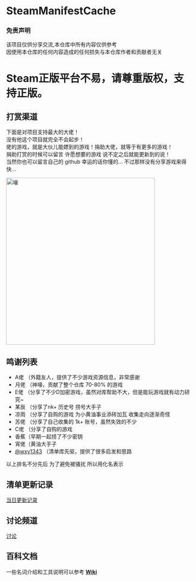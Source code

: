# SteamManifestCache

### 免责声明
该项目仅供分享交流,本仓库中所有内容仅供参考  
因使用本仓库的任何内容造成的任何损失与本仓库作者和贡献者无关

# Steam正版平台不易，请尊重版权，支持正版。 

## 打赏渠道
下面是对项目支持最大的大佬！    
没有他这个项目就完全不会起步！  
佬的游戏，就是大伙儿能嫖到的游戏！捐助大佬，就等于有更多的游戏！    
捐助打赏的时候可以留言 许愿想要的游戏 说不定之后就能更新到的说！   
当然你也可以留言自己的 github 幸运的话你懂的... 不过那样没有分享游戏来得快...  

<img src="https://github.com/pjy612/SteamManifestCache/assets/4072526/ddc33557-6756-4024-a44a-132d809ed03d" alt="壕" width="400" height="450">  


## 鸣谢列表
+ A佬 （外籍友人，提供了不少游戏资源信息，非常感谢
+ 月佬 （神壕，贡献了整个仓库 70-80% 的游戏
+ E佬  （分享了不少D加密游戏，虽然对库帮助不大，但是能玩游戏就有动力研究~
+ 某辰 （分享了nk+ 历史号 捞号大手子 
+ 凉雨 （分享了自购的游戏 为小黄油事业添砖加瓦 收集走向逐渐奇怪
+ 苏佬 （分享了自己收集的 1k+ 账号，虽然失效的不少
+ C佬  （分享了自购的游戏
+ 香蕉（早期一起捞了不少密钥
+ 宵佬（黄油大手子
+ [@wxy1343](https://github.com/wxy1343) （清单库先驱，提供了很多启发和思路
  
以上排名不分先后 为了避免被骚扰 所以用化名表示


## 清单更新记录
[当日更新记录](https://github.com/pjy612/SteamManifestCache/discussions/574)

## 讨论频道
[讨论](https://github.com/pjy612/SteamManifestCache/discussions)

## 百科文档
一些名词介绍和工具说明可以参考 **[Wiki](https://github.com/pjy612/SteamManifestCache/wiki)**

<!--
<div align="center">
![SteamManifestCache](https://socialify.git.ci/pjy612/SteamManifestCache/image?description=1&font=Inter&forks=1&language=1&owner=1&pattern=Plus&stargazers=1&theme=Auto)
![GitHub Repo Size](https://img.shields.io/github/repo-size/pjy612/SteamManifestCache?style=for-the-badge)
[![GitHub Release (with filter)](https://img.shields.io/github/v/release/pjy612/SteamManifestCache?style=for-the-badge)](https://github.com/pjy612/SteamManifestCache/releases/latest)
[![GitHub Downloads](https://img.shields.io/github/downloads/pjy612/SteamManifestCache/total?style=for-the-badge&color=violet)](https://github.com/pjy612/SteamManifestCache/releases)
</div>

# SteamManifestCache
Steam 清单缓存  
额外收录 游戏信息  
暂不包含 解锁密钥  
**如果感觉有用，麻烦动动小手给咱项目来个 star⭐ 吧**

# Steam正版平台不易，请尊重版权，支持正版。 

## 免责声明
本仓库中所有内容仅供参考,因使用本仓库的任何内容造成的任何损失与本仓库作者和贡献者无关。

## 百科文档
一些名词介绍和工具说明可以参考 **[Wiki](https://github.com/pjy612/SteamManifestCache/wiki)**  

## 分支 和 Tag 说明
Branch Name is AppId  
Tag Name is Manifest FileName  

## 特别说明
由于是本地任务，所以一些获取不全的游戏可能是因为锁区

## Star 趋势图
[![Stargazers over time](https://starchart.cc/pjy612/SteamManifestCache.svg)](https://starchart.cc/pjy612/SteamManifestCache)
-->
